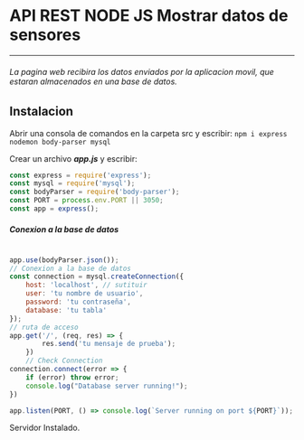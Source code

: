 # **API REST NODE JS** Mostrar datos de sensores
***
###### La pagina web recibira los datos enviados por la aplicacion movil, que estaran almacenados en una base de datos.
## Instalacion
Abrir una consola de comandos en la carpeta src y escribir: 
`npm i express nodemon body-parser mysql`

Crear un archivo ***app.js*** y escribir: 
```javascript
const express = require('express');
const mysql = require('mysql');
const bodyParser = require('body-parser');
const PORT = process.env.PORT || 3050;
const app = express();
```
##### Conexion a la base de datos
#
```javascript
app.use(bodyParser.json());
// Conexion a la base de datos
const connection = mysql.createConnection({
    host: 'localhost', // sutituir
    user: 'tu nombre de usuario', 
    password: 'tu contraseña',
    database: 'tu tabla' 
});
// ruta de acceso
app.get('/', (req, res) => {
        res.send('tu mensaje de prueba');
    })
    // Check Connection
connection.connect(error => {
    if (error) throw error;
    console.log("Database server running!");
})

app.listen(PORT, () => console.log(`Server running on port ${PORT}`));
```
Servidor Instalado.


